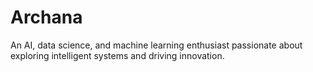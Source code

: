 # Archana
An AI, data science, and machine learning enthusiast passionate about exploring intelligent systems and driving innovation.
